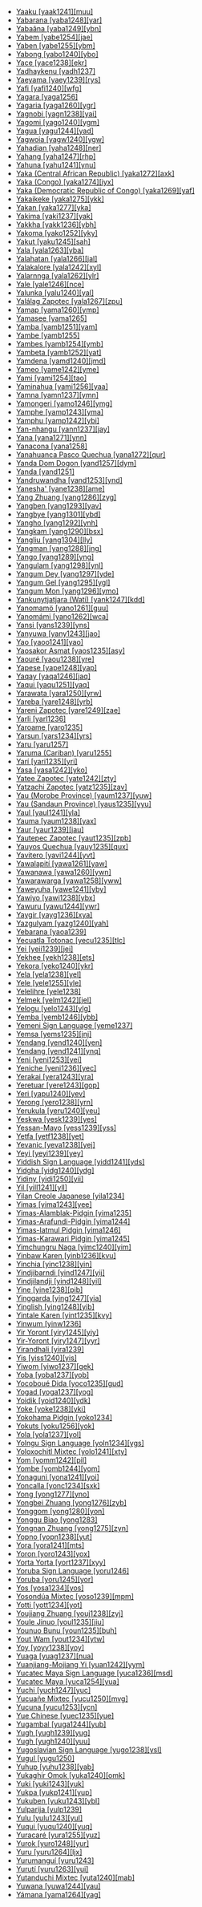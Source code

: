 - [Yaaku [yaak1241][muu]](tree/afro1255/cush1243/east2699/lowl1267/sout3055/tran1283/yaak1241/yaak1241.ini)
- [Yabarana [yaba1248][yar]](tree/cari1283/vene1261/mapo1244/mapo1245/yaba1248/yaba1248.ini)
- [Yabaâna [yaba1249][ybn]](tree/araw1281/nort2990/inla1264/alto1250/yaba1249/yaba1249.ini)
- [Yabem [yabe1254][jae]](tree/aust1307/nucl1752/mala1545/cent2237/east2712/ocea1241/west2818/nort3206/huon1245/nort2858/yabe1254/yabe1254.ini)
- [Yaben [yabe1255][ybm]](tree/nucl1709/mada1298/croi1234/numu1240/yabe1256/yabe1255/yabe1255.ini)
- [Yabong [yabo1240][ybo]](tree/nucl1709/mada1298/raic1241/yaga1258/yabo1240/yabo1240.ini)
- [Yace [yace1238][ekr]](tree/atla1278/volt1241/benu1247/idom1262/yaty1238/yace1238/yace1238.ini)
- [Yadhaykenu [yadh1237]](tree/pama1250/pama1251/nort2758/urad1238/yadh1237/yadh1237.ini)
- [Yaeyama [yaey1239][rys]](tree/japo1237/ryuk1243/ryuk1244/macr1267/yaey1239/yaey1239.ini)
- [Yafi [yafi1240][wfg]](tree/pauw1244/east2530/yafi1240/yafi1240.ini)
- [Yagara [yaga1256]](tree/pama1250/east2770/yaga1256/yaga1256.ini)
- [Yagaria [yaga1260][ygr]](tree/nucl1709/kain1273/goro1272/nucl1760/nucl1756/kama1374/yaga1260/yaga1260.ini)
- [Yagnobi [yagn1238][yai]](tree/indo1319/indo1320/iran1269/east2704/nort3176/sogd1246/yagn1238/yagn1238.ini)
- [Yagomi [yago1240][ygm]](tree/nucl1709/fini1244/fini1245/waru1269/yago1240/yago1240.ini)
- [Yagua [yagu1244][yad]](tree/peba1241/yagu1244/yagu1244.ini)
- [Yagwoia [yagw1240][ygw]](tree/anga1289/nucl1763/yagw1240/yagw1240.ini)
- [Yahadian [yaha1248][ner]](tree/kond1302/yaha1248/yaha1248.ini)
- [Yahang [yaha1247][rhp]](tree/nucl1708/nucl1590/heyo1241/yaha1247/yaha1247.ini)
- [Yahuna [yahu1241][ynu]](tree/tuca1253/east2698/sout3144/yahu1241/yahu1241.ini)
- [Yaka (Central African Republic) [yaka1272][axk]](tree/atla1278/volt1241/benu1247/bant1294/sout3152/narr1281/cent2260/liko1251/bwam1249/yaka1272/yaka1272.ini)
- [Yaka (Congo) [yaka1274][iyx]](tree/atla1278/volt1241/benu1247/bant1294/sout3152/narr1281/cent2260/njeb1243/teke1283/west2839/laal1243/yaka1274/yaka1274.ini)
- [Yaka (Democratic Republic of Congo) [yaka1269][yaf]](tree/atla1278/volt1241/benu1247/bant1294/sout3152/narr1281/cent2260/kong1295/nucl1741/yaka1278/yaka1269/yaka1269.ini)
- [Yakaikeke [yaka1275][ykk]](tree/aust1307/nucl1752/mala1545/cent2237/east2712/ocea1241/west2818/papu1253/nucl1744/nort2848/aret1241/taup1241/yaka1275/yaka1275.ini)
- [Yakan [yaka1277][yka]](tree/aust1307/nucl1752/mala1545/grea1283/sama1302/yaka1277/yaka1277.ini)
- [Yakima [yaki1237][yak]](tree/saha1239/saha1240/nort1527/yaki1237/yaki1237.ini)
- [Yakkha [yakk1236][ybh]](tree/sino1245/hima1249/maha1306/kira1253/east2719/grea1285/yakk1236/yakk1236.ini)
- [Yakoma [yako1252][yky]](tree/atla1278/volt1241/nort3149/adam1258/uban1244/ngba1290/ngba1280/nucl1737/yako1252/yako1252.ini)
- [Yakut [yaku1245][sah]](tree/turk1311/comm1245/nort2688/yaku1245/yaku1245.ini)
- [Yala [yala1263][yba]](tree/atla1278/volt1241/benu1247/idom1262/etul1244/etul1246/nucl1732/yala1263/yala1263.ini)
- [Yalahatan [yala1266][jal]](tree/aust1307/nucl1752/mala1545/cent2237/cent2245/cent2254/east2466/nunu1252/thre1238/amal1243/yala1266/yala1266.ini)
- [Yalakalore [yala1242][xyl]](tree/unat1236/namb1301/yala1242/yala1242.ini)
- [Yalarnnga [yala1262][ylr]](tree/pama1250/galg1238/yala1262/yala1262.ini)
- [Yale [yale1246][nce]](tree/yale1246/yale1246.ini)
- [Yalunka [yalu1240][yal]](tree/mand1469/west2780/mand1431/cent2047/susu1249/yalu1240/yalu1240.ini)
- [Yalálag Zapotec [yala1267][zpu]](tree/otom1299/east2557/popo1292/zapo1436/zapo1437/core1259/nort2987/yala1267/yala1267.ini)
- [Yamap [yama1260][ymp]](tree/aust1307/nucl1752/mala1545/cent2237/east2712/ocea1241/west2818/nort3206/huon1245/sout2878/hote1244/yama1260/yama1260.ini)
- [Yamasee [yama1265]](tree/unat1236/yama1265/yama1265.ini)
- [Yamba [yamb1251][yam]](tree/atla1278/volt1241/benu1247/bant1294/sout3152/wide1239/narr1282/mbam1249/nkaa1239/nkam1238/yamb1251/yamb1251.ini)
- [Yambe [yamb1255]](tree/atla1278/volt1241/benu1247/bant1294/sout3152/narr1281/bant1295/maka1323/pomo1274/ndze1234/yamb1255/yamb1255.ini)
- [Yambes [yamb1254][ymb]](tree/nucl1708/komb1276/komb1271/yamb1254/yamb1254.ini)
- [Yambeta [yamb1252][yat]](tree/atla1278/volt1241/benu1247/bant1294/sout3152/narr1281/mbam1252/west2826/yamb1252/yamb1252.ini)
- [Yamdena [yamd1240][jmd]](tree/aust1307/nucl1752/mala1545/cent2237/cent2245/keit1238/yamd1241/yamd1240/yamd1240.ini)
- [Yameo [yame1242][yme]](tree/peba1241/peba1242/yame1242/yame1242.ini)
- [Yami [yami1254][tao]](tree/aust1307/nucl1752/mala1545/bata1315/yami1254/yami1254.ini)
- [Yaminahua [yami1256][yaa]](tree/pano1259/pano1256/main1279/pano1257/head1239/yami1255/yami1256/yami1256.ini)
- [Yamna [yamn1237][ymn]](tree/aust1307/nucl1752/mala1545/cent2237/east2712/ocea1241/west2818/nort3206/sarm1241/sarm1242/yamn1237/yamn1237.ini)
- [Yamongeri [yamo1246][ymg]](tree/book1242/yamo1246/yamo1246.ini)
- [Yamphe [yamp1243][yma]](tree/book1242/yamp1243/yamp1243.ini)
- [Yamphu [yamp1242][ybi]](tree/sino1245/hima1249/maha1306/kira1253/east2719/uppe1412/loho1238/yamp1244/yamp1242/yamp1242.ini)
- [Yan-nhangu [yann1237][jay]](tree/pama1250/yuul1239/yann1237/yann1237.ini)
- [Yana [yana1271][ynn]](tree/yana1271/yana1271.ini)
- [Yanacona [yana1258]](tree/uncl1493/yana1258/yana1258.ini)
- [Yanahuanca Pasco Quechua [yana1272][qur]](tree/quec1387/quec1386/cent2141/yaru1256/yana1272/yana1272.ini)
- [Yanda Dom Dogon [yand1257][dym]](tree/dogo1299/nort2824/yand1255/yand1256/yand1257/yand1257.ini)
- [Yanda [yand1251]](tree/pama1250/grea1282/guwa1245/guwa1241/yand1251/yand1251.ini)
- [Yandruwandha [yand1253][ynd]](tree/pama1250/karn1253/cent2016/west2438/yand1252/yand1253/yand1253.ini)
- [Yanesha' [yane1238][ame]](tree/araw1281/west2648/yane1238/yane1238.ini)
- [Yang Zhuang [yang1286][zyg]](tree/taik1256/kamt1241/beta1258/daic1237/cent2251/deba1238/yang1286/yang1286.ini)
- [Yangben [yang1293][yav]](tree/atla1278/volt1241/benu1247/bant1294/sout3152/narr1281/mbam1252/yamb1256/baca1247/nucl1746/yang1293/yang1293.ini)
- [Yangbye [yang1301][ybd]](tree/book1242/yang1301/yang1301.ini)
- [Yangho [yang1292][ynh]](tree/book1242/yang1292/yang1292.ini)
- [Yangkam [yang1290][bsx]](tree/atla1278/volt1241/benu1247/benu1248/taro1265/yang1302/yang1290/yang1290.ini)
- [Yangliu [yang1304][lly]](tree/sino1245/burm1265/lolo1265/lolo1267/nili1235/liso1234/nucl1734/lisu1252/lalu1234/lalo1240/yang1304/yang1304.ini)
- [Yangman [yang1288][jng]](tree/yang1287/yang1288/yang1288.ini)
- [Yango [yang1289][yng]](tree/atla1278/volt1241/nort3149/adam1258/uban1244/sere1265/ngba1291/ngba1292/west2836/monz1252/monz1253/kpal1242/yang1289/yang1289.ini)
- [Yangulam [yang1298][ynl]](tree/nucl1709/mada1298/raic1241/nuru1240/yang1298/yang1298.ini)
- [Yangum Dey [yang1297][yde]](tree/nucl1708/nucl1722/yang1294/yang1303/yang1297/yang1297.ini)
- [Yangum Gel [yang1295][ygl]](tree/nucl1708/nucl1722/yang1294/yang1303/yang1295/yang1295.ini)
- [Yangum Mon [yang1296][ymo]](tree/nucl1708/nucl1722/yang1294/yang1303/yang1296/yang1296.ini)
- [Yankunytjatjara (Wati) [yank1247][kdd]](tree/pama1250/dese1234/wati1241/pint1254/nucl1724/wang1300/tjar1234/yank1247/yank1247.ini)
- [Yanomamö [yano1261][guu]](tree/yano1260/nina1239/yano1266/yano1267/yano1261/yano1261.ini)
- [Yanomámi [yano1262][wca]](tree/yano1260/nina1239/yano1266/yano1267/yano1262/yano1262.ini)
- [Yansi [yans1239][yns]](tree/atla1278/volt1241/benu1247/bant1294/sout3152/narr1281/cent2260/yanz1243/kwil1235/yans1240/yans1239/yans1239.ini)
- [Yanyuwa [yany1243][jao]](tree/pama1250/ngar1290/yany1243/yany1243.ini)
- [Yao [yaoo1241][yao]](tree/atla1278/volt1241/benu1247/bant1294/sout3152/narr1281/east2731/rufi1235/ruvu1234/yaoi1234/yaoo1241/yaoo1241.ini)
- [Yaosakor Asmat [yaos1235][asy]](tree/nucl1709/cent2116/asma1256/asma1257/cent2247/yaos1235/yaos1235.ini)
- [Yaouré [yaou1238][yre]](tree/mand1469/east2697/sout3140/guro1245/guro1246/guro1247/yaou1238/yaou1238.ini)
- [Yapese [yape1248][yap]](tree/aust1307/nucl1752/mala1545/cent2237/east2712/ocea1241/yape1250/yape1248/yape1248.ini)
- [Yaqay [yaqa1246][jaq]](tree/anim1240/mari1437/yaqa1245/yaqa1246/yaqa1246.ini)
- [Yaqui [yaqu1251][yaq]](tree/utoa1244/sout3136/cahi1243/yaqu1251/yaqu1251.ini)
- [Yarawata [yara1250][yrw]](tree/nucl1709/mada1298/croi1234/numu1240/yara1252/yara1250/yara1250.ini)
- [Yareba [yare1248][yrb]](tree/yare1250/yare1251/yare1248/yare1248.ini)
- [Yareni Zapotec [yare1249][zae]](tree/otom1299/east2557/popo1292/zapo1436/zapo1437/core1259/nort2987/yare1249/yare1249.ini)
- [Yarli [yarl1236]](tree/pama1250/yarl1237/yarl1236/yarl1236.ini)
- [Yaroame [yaro1235]](tree/yano1260/nina1239/yano1266/yaro1235/yaro1235.ini)
- [Yarsun [yars1234][yrs]](tree/book1242/yars1234/yars1234.ini)
- [Yaru [yaru1257]](tree/chap1271/more1263/wari1269/urup1244/yaru1257/yaru1257.ini)
- [Yaruma (Cariban) [yaru1255]](tree/cari1283/peko1235/xing1247/yaru1255/yaru1255.ini)
- [Yarí [yari1235][yri]](tree/book1242/yari1235/yari1235.ini)
- [Yasa [yasa1242][yko]](tree/atla1278/volt1241/benu1247/bant1294/sout3152/narr1281/bant1295/sawa1251/beng1289/yasa1241/yasa1242/yasa1242.ini)
- [Yatee Zapotec [yate1242][zty]](tree/otom1299/east2557/popo1292/zapo1436/zapo1437/core1259/nort2987/yate1242/yate1242.ini)
- [Yatzachi Zapotec [yatz1235][zav]](tree/otom1299/east2557/popo1292/zapo1436/zapo1437/core1259/nort2987/yatz1235/yatz1235.ini)
- [Yau (Morobe Province) [yaum1237][yuw]](tree/nucl1709/fini1244/fini1245/uruw1240/yaum1237/yaum1237.ini)
- [Yau (Sandaun Province) [yaus1235][yyu]](tree/nucl1708/yauy1236/yaus1235/yaus1235.ini)
- [Yaul [yaul1241][yla]](tree/mong1343/yaul1241/yaul1241.ini)
- [Yauma [yaum1238][yax]](tree/book1242/yaum1238/yaum1238.ini)
- [Yaur [yaur1239][jau]](tree/aust1307/nucl1752/mala1545/cent2237/east2712/sout2850/sout3229/cend1238/sout3230/yaur1240/yaur1239/yaur1239.ini)
- [Yautepec Zapotec [yaut1235][zpb]](tree/otom1299/east2557/popo1292/zapo1436/zapo1437/core1259/sout3003/miah1236/yaut1235/yaut1235.ini)
- [Yauyos Quechua [yauy1235][qux]](tree/quec1387/quec1386/cent2141/yauy1235/yauy1235.ini)
- [Yavitero [yavi1244][yvt]](tree/araw1281/nort2990/alto1249/pare1275/yavi1244/yavi1244.ini)
- [Yawalapití [yawa1261][yaw]](tree/araw1281/cent2226/yawa1261/yawa1261.ini)
- [Yawanawa [yawa1260][ywn]](tree/pano1259/pano1256/main1279/pano1257/head1239/yami1255/yawa1260/yawa1260.ini)
- [Yawarawarga [yawa1258][yww]](tree/pama1250/karn1253/cent2016/west2438/yand1252/yawa1258/yawa1258.ini)
- [Yaweyuha [yawe1241][yby]](tree/nucl1709/kain1273/goro1272/nucl1760/nucl1756/yawe1241/yawe1241.ini)
- [Yawiyo [yawi1238][ybx]](tree/wali1264/yawi1238/yawi1238.ini)
- [Yawuru [yawu1244][ywr]](tree/nyul1248/east2381/yawu1243/yawu1244/yawu1244.ini)
- [Yaygir [yayg1236][xya]](tree/pama1250/sout3135/nort3154/gumb1242/yayg1236/yayg1236.ini)
- [Yazgulyam [yazg1240][yah]](tree/indo1319/indo1320/iran1269/east2704/sout3156/shug1237/yazg1240/yazg1240.ini)
- [Yebarana [yaoa1239]](tree/cari1283/guia1242/waya1272/yaoa1239/yaoa1239.ini)
- [Yecuatla Totonac [yecu1235][tlc]](tree/toto1251/toto1252/yecu1235/yecu1235.ini)
- [Yei [yeii1239][jei]](tree/more1255/more1256/yeii1239/yeii1239.ini)
- [Yekhee [yekh1238][ets]](tree/atla1278/volt1241/benu1247/akpe1249/edoi1239/nort3182/afen1234/unem1239/yekh1238/yekh1238.ini)
- [Yekora [yeko1240][ykr]](tree/nucl1709/bina1276/bina1279/yeko1240/yeko1240.ini)
- [Yela [yela1238][yel]](tree/atla1278/volt1241/benu1247/bant1294/sout3152/narr1281/cent2260/grea1286/kela1261/tsin1240/vieu1234/nkut1239/yela1238/yela1238.ini)
- [Yele [yele1255][yle]](tree/yele1255/yele1255.ini)
- [Yelelihre [yele1238]](tree/unat1236/namb1301/yele1238/yele1238.ini)
- [Yelmek [yelm1242][jel]](tree/bula1259/yelm1242/yelm1242.ini)
- [Yelogu [yelo1243][ylg]](tree/nduu1242/nucl1642/mana1303/yelo1243/yelo1243.ini)
- [Yemba [yemb1246][ybb]](tree/atla1278/volt1241/benu1247/bant1294/sout3152/wide1239/narr1282/mbam1249/bami1239/yemb1246/yemb1246.ini)
- [Yemeni Sign Language [yeme1237]](tree/sign1238/sign1237/arab1398/yeme1237/yeme1237.ini)
- [Yemsa [yems1235][jnj]](tree/gong1255/yems1235/yems1235.ini)
- [Yendang [yend1240][yen]](tree/book1242/yend1240/yend1240.ini)
- [Yendang [yend1241][ynq]](tree/atla1278/volt1241/nort3149/adam1258/adam1259/samb1322/mumu1249/yand1260/waka1284/waka1285/yend1241/yend1241.ini)
- [Yeni [yeni1253][yei]](tree/atla1278/volt1241/benu1247/bant1294/nort3168/mamb1309/niza1234/konj1251/mamb1310/mamb1311/mamb1312/njer1241/yeni1253/yeni1253.ini)
- [Yeniche [yeni1236][yec]](tree/mixe1287/germ1288/yeni1236/yeni1236.ini)
- [Yerakai [yera1243][yra]](tree/yera1243/yera1243.ini)
- [Yeretuar [yere1243][gop]](tree/aust1307/nucl1752/mala1545/cent2237/east2712/sout2850/sout3229/cend1238/sout3230/yere1243/yere1243.ini)
- [Yeri [yapu1240][yev]](tree/nucl1708/west2788/agiy1234/yapu1240/yapu1240.ini)
- [Yerong [yero1238][yrn]](tree/taik1256/kada1291/east2365/buya1244/yero1238/yero1238.ini)
- [Yerukula [yeru1240][yeu]](tree/drav1251/sout3133/sout3138/tami1291/tami1292/tami1293/tami1294/tami1297/tami1298/tami1299/yeru1240/yeru1240.ini)
- [Yeskwa [yesk1239][yes]](tree/atla1278/volt1241/benu1247/benu1248/west2801/nort3184/koro1301/yesk1239/yesk1239.ini)
- [Yessan-Mayo [yess1239][yss]](tree/sepi1257/sepi1256/mayo1278/yess1239/yess1239.ini)
- [Yetfa [yetf1238][yet]](tree/yetf1238/yetf1238.ini)
- [Yevanic [yeva1238][yej]](tree/indo1319/grae1234/gree1276/atti1238/koin1234/yeva1238/yeva1238.ini)
- [Yeyi [yeyi1239][yey]](tree/atla1278/volt1241/benu1247/bant1294/sout3152/narr1281/cent2260/yeyi1239/yeyi1239.ini)
- [Yiddish Sign Language [yidd1241][yds]](tree/book1242/yidd1241/yidd1241.ini)
- [Yidgha [yidg1240][ydg]](tree/indo1319/indo1320/iran1269/east2704/sout3156/yidg1239/yidg1240/yidg1240.ini)
- [Yidiny [yidi1250][yii]](tree/pama1250/yimi1234/yidi1249/yidi1250/yidi1250.ini)
- [Yil [yill1241][yll]](tree/nucl1708/ning1276/yill1241/yill1241.ini)
- [Yilan Creole Japanese [yila1234]](tree/japo1237/japa1256/japa1258/yila1234/yila1234.ini)
- [Yimas [yima1243][yee]](tree/lowe1437/lowe1423/kara1498/yima1243/yima1243.ini)
- [Yimas-Alamblak-Pidgin [yima1235]](tree/pidg1258/yima1247/yima1235/yima1235.ini)
- [Yimas-Arafundi-Pidgin [yima1244]](tree/pidg1258/yima1247/yima1244/yima1244.ini)
- [Yimas-Iatmul Pidgin [yima1246]](tree/pidg1258/yima1247/yima1246/yima1246.ini)
- [Yimas-Karawari Pidgin [yima1245]](tree/pidg1258/yima1247/yima1245/yima1245.ini)
- [Yimchungru Naga [yimc1240][yim]](tree/sino1245/kuki1245/naga1409/anga1312/aoic1235/yimc1239/yimc1240/yimc1240.ini)
- [Yinbaw Karen [yinb1236][kvu]](tree/sino1245/kare1337/nort2703/yinb1236/yinb1236.ini)
- [Yinchia [yinc1238][yin]](tree/aust1305/khas1273/pala1352/west2791/rian1260/yinc1238/yinc1238.ini)
- [Yindjibarndi [yind1247][yij]](tree/pama1250/sout3134/pilb1234/ngay1241/cent2248/yind1249/yind1247/yind1247.ini)
- [Yindjilandji [yind1248][yil]](tree/pama1250/ngar1290/sout2766/ngar1291/yind1248/yind1248.ini)
- [Yine [yine1238][pib]](tree/araw1281/sout3131/puru1265/piro1249/yine1238/yine1238.ini)
- [Yinggarda [ying1247][yia]](tree/pama1250/sout3134/ying1247/ying1247.ini)
- [Yinglish [ying1248][yib]](tree/book1242/ying1248/ying1248.ini)
- [Yintale Karen [yint1235][kvy]](tree/sino1245/kare1337/nort2703/yint1235/yint1235.ini)
- [Yinwum [yinw1236]](tree/pama1250/pama1251/nort2758/yinw1236/yinw1236.ini)
- [Yir Yoront [yiry1245][yiy]](tree/book1242/yiry1245/yiry1245.ini)
- [Yir-Yoront [yiry1247][yyr]](tree/pama1250/pama1251/sout3141/coas1313/yiry1247/yiry1247.ini)
- [Yirandhali [yira1239]](tree/pama1250/grea1282/guwa1245/mari1445/yira1239/yira1239.ini)
- [Yis [yiss1240][yis]](tree/nucl1708/yauy1236/yiss1240/yiss1240.ini)
- [Yiwom [yiwo1237][gek]](tree/afro1255/chad1250/west2785/west2714/west2799/west2717/yiwo1237/yiwo1237.ini)
- [Yoba [yoba1237][yob]](tree/aust1307/nucl1752/mala1545/cent2237/east2712/ocea1241/west2818/papu1253/peri1258/cent2070/oumi1237/mago1247/yoba1237/yoba1237.ini)
- [Yocoboué Dida [yoco1235][gud]](tree/atla1278/volt1241/krua1234/east2415/dida1244/dida1245/yoco1235/yoco1235.ini)
- [Yogad [yoga1237][yog]](tree/aust1307/nucl1752/mala1545/nort3238/caga1241/iban1268/gadd1245/yoga1237/yoga1237.ini)
- [Yoidik [yoid1240][ydk]](tree/nucl1709/mada1298/croi1234/mabu1247/hans1243/yoid1240/yoid1240.ini)
- [Yoke [yoke1238][yki]](tree/aust1307/nucl1752/mala1545/cent2237/east2712/sout2850/sout3229/lowe1409/yoke1239/yoke1238/yoke1238.ini)
- [Yokohama Pidgin [yoko1234]](tree/pidg1258/japa1257/yoko1234/yoko1234.ini)
- [Yokuts [yoku1256][yok]](tree/yoku1255/gene1243/nimy1236/yoku1256/yoku1256.ini)
- [Yola [yola1237][yol]](tree/book1242/yola1237/yola1237.ini)
- [Yolngu Sign Language [yoln1234][ygs]](tree/sign1238/vill1244/yoln1234/yoln1234.ini)
- [Yoloxochitl Mixtec [yolo1241][xty]](tree/otom1299/east2557/amuz1253/mixt1422/mixt1423/mixt1427/guer1245/yolo1241/yolo1241.ini)
- [Yom [yomm1242][pil]](tree/atla1278/volt1241/nort3149/gura1261/cent2243/nort2777/bwam1248/otiv1239/nucl1743/gurm1247/gurm1248/yomn1239/yomm1242/yomm1242.ini)
- [Yombe [yomb1244][yom]](tree/atla1278/volt1241/benu1247/bant1294/sout3152/narr1281/cent2260/sira1268/lumb1251/bant1296/yomb1244/yomb1244.ini)
- [Yonaguni [yona1241][yoi]](tree/japo1237/ryuk1243/ryuk1244/macr1267/yona1241/yona1241.ini)
- [Yoncalla [yonc1234][sxk]](tree/kala1402/yonc1234/yonc1234.ini)
- [Yong [yong1277][yno]](tree/taik1256/kamt1241/beta1258/daic1237/cent2251/wenm1239/sapa1255/sout3184/sout2743/luey1235/yong1277/yong1277.ini)
- [Yongbei Zhuang [yong1276][zyb]](tree/taik1256/kamt1241/beta1258/daic1237/nort3180/yong1274/yong1276/yong1276.ini)
- [Yonggom [yong1280][yon]](tree/nucl1709/cent2116/awyu1265/okok1235/okkk1242/lowl1259/yong1280/yong1280.ini)
- [Yonggu Biao [yong1283]](tree/taik1256/kamt1241/lakk1237/biao1257/yong1283/yong1283.ini)
- [Yongnan Zhuang [yong1275][zyn]](tree/taik1256/kamt1241/beta1258/daic1237/nort3180/yong1274/yong1275/yong1275.ini)
- [Yopno [yopn1238][yut]](tree/nucl1709/fini1244/fini1245/yupn1242/kewi1241/yopn1238/yopn1238.ini)
- [Yora [yora1241][mts]](tree/pano1259/pano1256/main1279/pano1257/head1239/yami1255/yora1241/yora1241.ini)
- [Yoron [yoro1243][yox]](tree/japo1237/ryuk1243/nort3255/amam1245/yoro1243/yoro1243.ini)
- [Yorta Yorta [yort1237][xyy]](tree/pama1250/sout3135/vict1234/east2706/yort1237/yort1237.ini)
- [Yoruba Sign Language [yoru1246]](tree/sign1238/sign1237/yoru1246/yoru1246.ini)
- [Yoruba [yoru1245][yor]](tree/atla1278/volt1241/benu1247/defo1239/yoru1244/edek1238/edea1234/east2738/sout3186/nucl1747/lucu1239/yoru1245/yoru1245.ini)
- [Yos [yosa1234][yos]](tree/book1242/yosa1234/yosa1234.ini)
- [Yosondúa Mixtec [yoso1239][mpm]](tree/otom1299/east2557/amuz1253/mixt1422/mixt1423/mixt1427/west2824/yoso1239/yoso1239.ini)
- [Yotti [yott1234][yot]](tree/atla1278/volt1241/nort3149/adam1258/adam1259/samb1322/mumu1249/yand1260/bali1284/yott1234/yott1234.ini)
- [Youjiang Zhuang [youj1238][zyj]](tree/taik1256/kamt1241/beta1258/daic1237/nort3180/nort3189/youj1238/youj1238.ini)
- [Youle Jinuo [youl1235][jiu]](tree/sino1245/burm1265/lolo1265/lolo1267/hani1249/jino1236/youl1235/youl1235.ini)
- [Younuo Bunu [youn1235][buh]](tree/hmon1336/hmon1337/pahe1239/youn1235/youn1235.ini)
- [Yout Wam [yout1234][ytw]](tree/nucl1709/fini1244/fini1245/yupn1242/unun9978/yout1234/yout1234.ini)
- [Yoy [yoyy1238][yoy]](tree/taik1256/kamt1241/beta1258/daic1237/cent2251/wenm1239/sapa1255/sout3184/sput1235/laot1235/nyoy1234/yoyy1238/yoyy1238.ini)
- [Yuaga [yuag1237][nua]](tree/aust1307/nucl1752/mala1545/cent2237/east2712/ocea1241/sout3173/newc1243/extr1244/yuag1237/yuag1237.ini)
- [Yuanjiang-Mojiang Yi [yuan1242][yym]](tree/book1242/yuan1242/yuan1242.ini)
- [Yucatec Maya Sign Language [yuca1236][msd]](tree/sign1238/vill1244/yuca1236/yuca1236.ini)
- [Yucatec Maya [yuca1254][yua]](tree/maya1287/core1254/yuca1252/yuca1253/yuca1254/yuca1254.ini)
- [Yuchi [yuch1247][yuc]](tree/yuch1247/yuch1247.ini)
- [Yucuañe Mixtec [yucu1250][mvg]](tree/otom1299/east2557/amuz1253/mixt1422/mixt1423/mixt1427/west2824/yucu1250/yucu1250.ini)
- [Yucuna [yucu1253][ycn]](tree/araw1281/nort2990/inla1264/japu1236/nucl1764/yucu1252/yucu1253/yucu1253.ini)
- [Yue Chinese [yuec1235][yue]](tree/sino1245/sini1245/sout2740/yuec1235/yuec1235.ini)
- [Yugambal [yuga1244][yub]](tree/pama1250/east2770/yuga1242/yuga1243/yuga1244/yuga1244.ini)
- [Yugh [yugh1239][yug]](tree/yeni1252/nort2746/yugh1239/yugh1239.ini)
- [Yugh [yugh1240][yuu]](tree/book1242/yugh1240/yugh1240.ini)
- [Yugoslavian Sign Language [yugo1238][ysl]](tree/sign1238/sign1237/lsfi1234/yugo1239/yugo1238/yugo1238.ini)
- [Yugul [yugu1250]](tree/unat1236/mang1432/yugu1250/yugu1250.ini)
- [Yuhup [yuhu1238][yab]](tree/nada1235/east2549/hupy1235/yuhu1238/yuhu1238.ini)
- [Yukaghir Omok [yuka1240][omk]](tree/yuka1259/yuka1240/yuka1240.ini)
- [Yuki [yuki1243][yuk]](tree/yuki1242/yuki1243/yuki1243.ini)
- [Yukpa [yukp1241][yup]](tree/cari1283/yukp1242/yukp1243/yukp1241/yukp1241.ini)
- [Yukuben [yuku1243][ybl]](tree/atla1278/volt1241/benu1247/benu1248/yuku1244/yuku1243/yuku1243.ini)
- [Yulparija [yulp1239]](tree/pama1250/dese1234/wati1241/mart1257/yulp1239/yulp1239.ini)
- [Yulu [yulu1243][yul]](tree/cent2225/sara1341/sbbo1237/yulu1243/yulu1243.ini)
- [Yuqui [yuqu1240][yuq]](tree/tupi1275/mawe1252/awet1245/tupi1276/tupi1278/yuqu1240/yuqu1240.ini)
- [Yuracaré [yura1255][yuz]](tree/yura1255/yura1255.ini)
- [Yurok [yuro1248][yur]](tree/algi1248/yuro1248/yuro1248.ini)
- [Yuru [yuru1264][ljx]](tree/pama1250/nyaw1248/yuru1264/yuru1264.ini)
- [Yurumanguí [yuru1243]](tree/yuru1243/yuru1243.ini)
- [Yurutí [yuru1263][yui]](tree/tuca1253/east2698/east2702/east2708/pisa1246/tuyu1245/yuru1263/yuru1263.ini)
- [Yutanduchi Mixtec [yuta1240][mab]](tree/otom1299/east2557/amuz1253/mixt1422/mixt1423/mixt1427/east2735/teoz1234/yuta1240/yuta1240.ini)
- [Yuwana [yuwa1244][yau]](tree/jodi1234/yuwa1244/yuwa1244.ini)
- [Yámana [yama1264][yag]](tree/yama1264/yama1264.ini)
